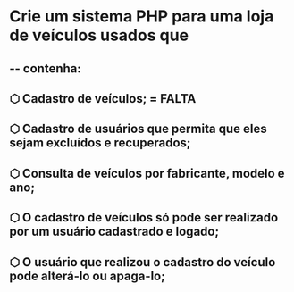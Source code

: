 # Crie um sistema PHP para uma loja de veículos usados que 

## -- contenha:
## ⬡ Cadastro de veículos; = FALTA
## ⬡ Cadastro de usuários que permita que eles sejam excluídos e recuperados;
## ⬡ Consulta de veículos por fabricante, modelo e ano;
## ⬡ O cadastro de veículos só pode ser realizado por um usuário cadastrado e logado;
## ⬡ O usuário que realizou o cadastro do veículo pode alterá-lo ou apaga-lo;